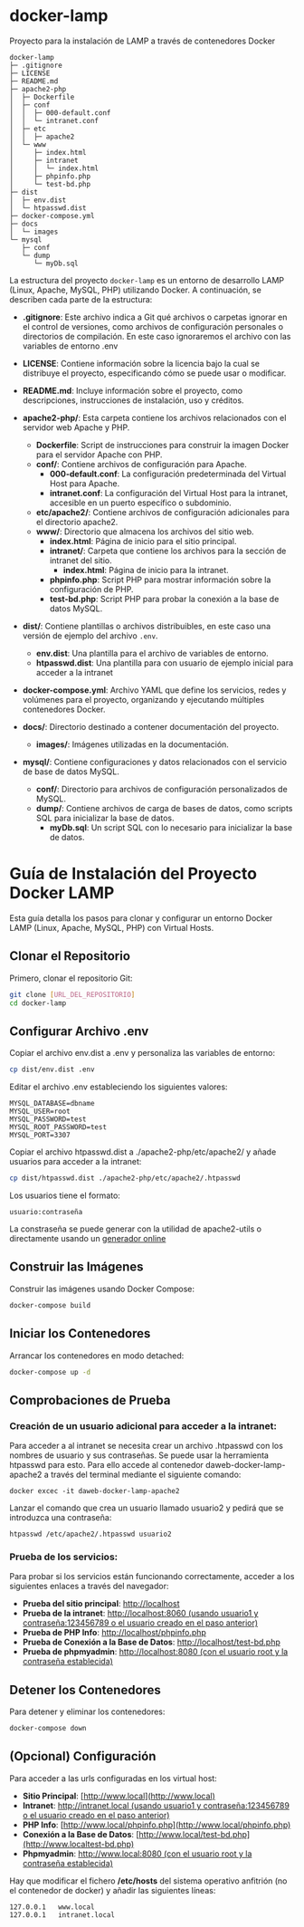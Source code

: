 # docker-lamp
Proyecto para la instalación de LAMP a través de contenedores Docker

```
docker-lamp
├─ .gitignore 
├─ LICENSE
├─ README.md
├─ apache2-php
│  ├─ Dockerfile
│  ├─ conf
│  │  ├─ 000-default.conf
│  │  └─ intranet.conf
│  ├─ etc
│  │  ├─ apache2
│  └─ www
│     ├─ index.html
│     ├─ intranet
│     │  └─ index.html
│     ├─ phpinfo.php
│     └─ test-bd.php
├─ dist
│  ├─ env.dist
│  └─ htpasswd.dist
├─ docker-compose.yml
├─ docs
│  └─ images
└─ mysql
   ├─ conf
   └─ dump
      └─ myDb.sql

```

La estructura del proyecto `docker-lamp` es un entorno de desarrollo LAMP (Linux, Apache, MySQL, PHP) utilizando Docker. A continuación, se describen cada parte de la estructura:

- **.gitignore**: Este archivo indica a Git qué archivos o carpetas ignorar en el control de versiones, como archivos de configuración personales o directorios de compilación. En este caso ignoraremos el archivo con las variables de entorno .env

- **LICENSE**: Contiene información sobre la licencia bajo la cual se distribuye el proyecto, especificando cómo se puede usar o modificar.

- **README.md**: Incluye información sobre el proyecto, como descripciones, instrucciones de instalación, uso y créditos.

- **apache2-php/**: Esta carpeta contiene los archivos relacionados con el servidor web Apache y PHP.
  - **Dockerfile**: Script de instrucciones para construir la imagen Docker para el servidor Apache con PHP.
  - **conf/**: Contiene archivos de configuración para Apache.
    - **000-default.conf**: La configuración predeterminada del Virtual Host para Apache.
    - **intranet.conf**: La configuración del Virtual Host para la intranet, accesible en un puerto específico o subdominio.
  - **etc/apache2/**: Contiene archivos de configuración adicionales para el directorio apache2.
  - **www/**: Directorio que almacena los archivos del sitio web.
    - **index.html**: Página de inicio para el sitio principal.
    - **intranet/**: Carpeta que contiene los archivos para la sección de intranet del sitio.
      - **index.html**: Página de inicio para la intranet.
    - **phpinfo.php**: Script PHP para mostrar información sobre la configuración de PHP.
    - **test-bd.php**: Script PHP para probar la conexión a la base de datos MySQL.

- **dist/**: Contiene plantillas o archivos distribuibles, en este caso una versión de ejemplo del archivo `.env`.
  - **env.dist**: Una plantilla para el archivo de variables de entorno.
  - **htpasswd.dist**: Una plantilla para con usuario de ejemplo inicial para acceder a la intranet

- **docker-compose.yml**: Archivo YAML que define los servicios, redes y volúmenes para el proyecto, organizando y ejecutando múltiples contenedores Docker.

- **docs/**: Directorio destinado a contener documentación del proyecto.
  - **images/**: Imágenes utilizadas en la documentación.

- **mysql/**: Contiene configuraciones y datos relacionados con el servicio de base de datos MySQL.
  - **conf/**: Directorio para archivos de configuración personalizados de MySQL.
  - **dump/**: Contiene archivos de carga de bases de datos, como scripts SQL para inicializar la base de datos.
    - **myDb.sql**: Un script SQL con lo necesario para inicializar la base de datos.

# Guía de Instalación del Proyecto Docker LAMP

Esta guía detalla los pasos para clonar y configurar un entorno Docker LAMP (Linux, Apache, MySQL, PHP) con Virtual Hosts.

## Clonar el Repositorio

Primero, clonar el repositorio Git:

```bash
git clone [URL_DEL_REPOSITORIO]
cd docker-lamp
```

##  Configurar Archivo .env

Copiar el archivo env.dist a .env y personaliza las variables de entorno:

```bash
cp dist/env.dist .env
```

Editar el archivo .env estableciendo los siguientes valores:

```
MYSQL_DATABASE=dbname
MYSQL_USER=root
MYSQL_PASSWORD=test
MYSQL_ROOT_PASSWORD=test
MYSQL_PORT=3307
```

Copiar el archivo htpasswd.dist a ./apache2-php/etc/apache2/ y añade usuarios para acceder a la intranet:

```bash
cp dist/htpasswd.dist ./apache2-php/etc/apache2/.htpasswd
```

Los usuarios tiene el formato:
```
usuario:contraseña
```
La constraseña se puede generar con la utilidad de apache2-utils o directamente usando un [generador online](https://hellotools.org/es/generar-cifrar-contrasena-para-archivo-htpasswd)

## Construir las Imágenes

Construir las imágenes usando Docker Compose:

```bash
docker-compose build
```

## Iniciar los Contenedores

Arrancar los contenedores en modo detached:

```bash
docker-compose up -d
```

## Comprobaciones de Prueba

### Creación de un usuario adicional para acceder a la intranet:
Para acceder a al intranet se necesita crear un archivo .htpasswd con los nombres de usuario y sus contraseñas. Se puede usar la herramienta htpasswd para esto. Para ello accede al contenedor daweb-docker-lamp-apache2 a través del terminal mediante el siguiente comando:

```
docker excec -it daweb-docker-lamp-apache2
```

Lanzar el comando que crea un usuario llamado usuario2 y pedirá que se introduzca una contraseña:
```
htpasswd /etc/apache2/.htpasswd usuario2
```

### Prueba de los servicios:
Para probar si los servicios están funcionando correctamente, acceder a los siguientes enlaces a través del navegador:

- **Prueba del sitio principal**: [http://localhost](http://localhost)
- **Prueba de la intranet**: [http://localhost:8060 (usando usuario1 y contraseña:123456789 o el usuario creado en el paso anterior)](http://localhost:8060)
- **Prueba de PHP Info**: [http://localhost/phpinfo.php](http://localhost/phpinfo.php)
- **Prueba de Conexión a la Base de Datos**: [http://localhost/test-bd.php](http://localhost/test-bd.php)
- **Prueba de phpmyadmin**: [http://localhost:8080 (con el usuario root y la contraseña establecida)](http://localhost:8080)


## Detener los Contenedores
Para detener y eliminar los contenedores:

```bash
docker-compose down
```

## (Opcional) Configuración
Para acceder a las urls configuradas en los virtual host:
- **Sitio Principal**: [http://www.local](http://www.local)
- **Intranet**: [http://intranet.local (usando usuario1 y contraseña:123456789 o el usuario creado en el paso anterior)](http://intranet.local)
- **PHP Info**: [http://www.local/phpinfo.php](http://www.local/phpinfo.php)
- **Conexión a la Base de Datos**: [http://www.local/test-bd.php](http://www.localtest-bd.php)
- **Phpmyadmin**: [http://www.local:8080 (con el usuario root y la contraseña establecida)](http://www.local:8080)

Hay que modificar el fichero **/etc/hosts** del sistema operativo anfitrión (no el contenedor de docker) y añadir las siguientes líneas:
```
127.0.0.1	www.local
127.0.0.1	intranet.local
```


